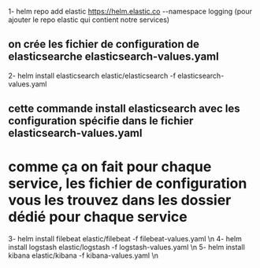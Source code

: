 1- helm repo add elastic https://helm.elastic.co --namespace logging   (pour ajouter le repo elastic qui contient notre services)
  ## on crée les fichier de configuration de elasticsearche elasticsearch-values.yaml
2- helm install elasticsearch elastic/elasticsearch -f elasticsearch-values.yaml
  ## cette commande install elasticsearch avec les configuration spécifie dans le fichier elasticsearch-values.yaml

# comme ça on fait pour chaque service, les fichier de configuration vous les trouvez dans les dossier dédié pour chaque service  
3- helm install filebeat elastic/filebeat -f filebeat-values.yaml \n
4- helm install logstash elastic/logstash -f logstash-values.yaml \n
5- helm install kibana elastic/kibana -f kibana-values.yaml \n

